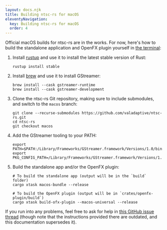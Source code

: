 ```yaml
---
layout: docs.njk
title: Building ntsc-rs for macOS
eleventyNavigation:
  key: Building ntsc-rs for macOS
  order: 4
---
```


Official macOS builds for ntsc-rs are in the works. For now, here's how to build the standalone application and OpenFX plugin yourself in [the terminal](https://support.apple.com/guide/terminal/welcome/mac):

1. Install [rustup](https://rustup.rs/) and use it to install the latest stable version of Rust:
   ```
   rustup install stable
   ```
2. Install [brew](https://brew.sh/) and use it to install GStreamer:
   ```
   brew install --cask gstreamer-runtime
   brew install --cask gstreamer-development
   ```
3. Clone the ntsc-rs Git repository, making sure to include submodules, and switch to the `macos` branch:
   ```
   git clone --recurse-submodules https://github.com/valadaptive/ntsc-rs.git
   cd ntsc-rs
   git checkout macos
   ```
4. Add the GStreamer tooling to your PATH:
   ```
   export PATH=$PATH:/Library/Frameworks/GStreamer.framework/Versions/1.0/bin
   export PKG_CONFIG_PATH=/Library/Frameworks/GStreamer.framework/Versions/1.0/lib/pkgconfig
   ```
5. Build the standalone app and/or the OpenFX plugin:
   ```
   # To build the standalone app (output will be in the `build` folder)
   cargo xtask macos-bundle --release

   # To build the OpenFX plugin (output will be in `crates/openfx-plugin/build`)
   cargo xtask build-ofx-plugin --macos-universal --release
   ```

If you run into any problems, feel free to ask for help in [this GitHub issue thread](https://github.com/valadaptive/ntsc-rs/issues/36) (though note that the instructions provided there are outdated, and this documentation supersedes it).

